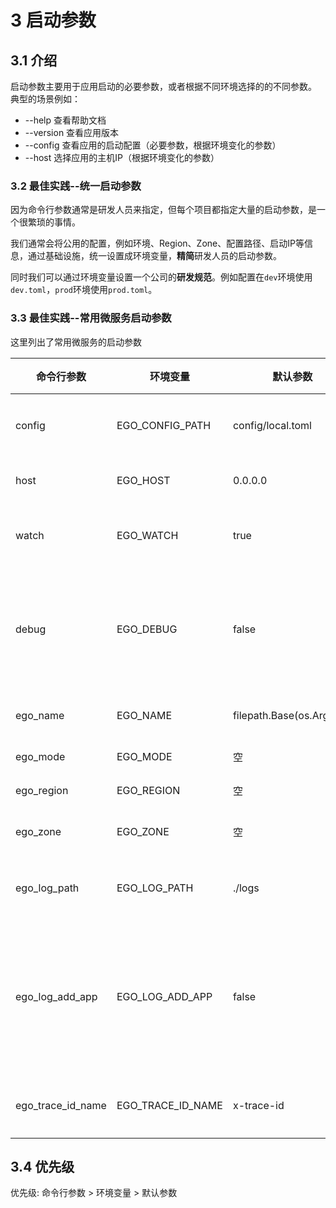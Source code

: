 # 3 启动参数
## 3.1 介绍
启动参数主要用于应用启动的必要参数，或者根据不同环境选择的的不同参数。
典型的场景例如：
* --help 查看帮助文档
* --version 查看应用版本
* --config 查看应用的启动配置（必要参数，根据环境变化的参数）
* --host 选择应用的主机IP（根据环境变化的参数）

### 3.2 最佳实践--统一启动参数
因为命令行参数通常是研发人员来指定，但每个项目都指定大量的启动参数，是一个很繁琐的事情。

我们通常会将公用的配置，例如环境、Region、Zone、配置路径、启动IP等信息，通过基础设施，统一设置成环境变量，**精简**研发人员的启动参数。

同时我们可以通过环境变量设置一个公司的**研发规范**。例如配置在``dev``环境使用``dev.toml``，``prod``环境使用``prod.toml``。

### 3.3 最佳实践--常用微服务启动参数
这里列出了常用微服务的启动参数

|命令行参数|环境变量|默认参数| 描述 |
| --- | --- | --- |--- |
|config|EGO_CONFIG_PATH|config/local.toml| 配置路径|
|host|EGO_HOST|0.0.0.0| 启动IP|
|watch|EGO_WATCH|true| 默认监听|
|debug|EGO_DEBUG|false| 是否开启调试模式 |
|ego_name|EGO_NAME|filepath.Base(os.Args[0])| 应用名|
|ego_mode|EGO_MODE|空| 环境 |
|ego_region|EGO_REGION|空| 地区 |
|ego_zone|EGO_ZONE|空| 可用区 |
|ego_log_path|EGO_LOG_PATH|./logs| 配置路径 |
|ego_log_add_app|EGO_LOG_ADD_APP|false| 日志里是否添加应用名 |
|ego_trace_id_name|EGO_TRACE_ID_NAME|x-trace-id| 链路名称 |

## 3.4 优先级
优先级: 命令行参数 > 环境变量 > 默认参数






